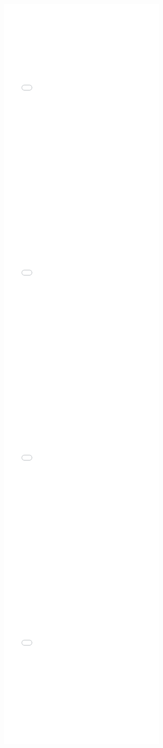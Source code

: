 <iframe id="igraph" scrolling="no" style="border:none;" seamless="seamless" src="gantt/suite_dansante_en_jazz_1_stomp.html" height="600" width="100%"></iframe>
<iframe id="igraph" scrolling="no" style="border:none;" seamless="seamless" src="gantt/suite_dansante_en_jazz_2_strait.html" height="600" width="100%"></iframe>
<iframe id="igraph" scrolling="no" style="border:none;" seamless="seamless" src="gantt/suite_dansante_en_jazz_3_waltz.html" height="600" width="100%"></iframe>
<iframe id="igraph" scrolling="no" style="border:none;" seamless="seamless" src="gantt/suite_dansante_en_jazz_4_tango.html" height="600" width="100%"></iframe>